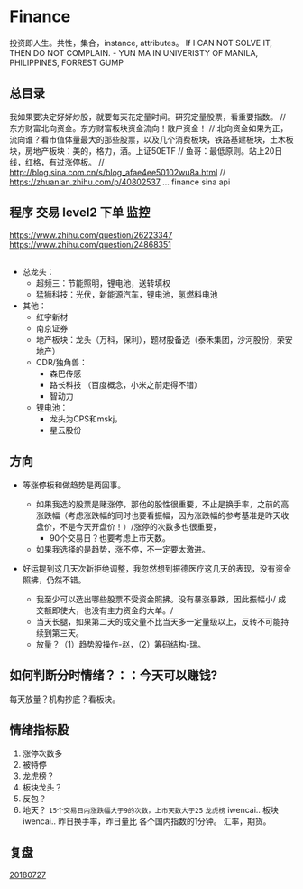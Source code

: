 # Finance

投资即人生。共性，集合，instance, attributes。
If I CAN NOT SOLVE IT, THEN DO NOT COMPLAIN. - YUN MA IN UNIVERISTY OF MANILA, PHILIPPINES, FORREST GUMP

## 总目录

我如果要决定好好炒股，就要每天花定量时间。研究定量股票，看重要指数。
// 东方财富北向资金。东方财富板块资金流向！散户资金！
// 北向资金如果为正，流向谁？看市值体量最大的那些股票，以及几个消费板块，铁路基建板块，土木板块，房地产板块：美的，格力，酒。上证50ETF
// 鱼哥：最低原则。站上20日线，红格，有过涨停板。
// http://blog.sina.com.cn/s/blog_afae4ee50102wu8a.html
// https://zhuanlan.zhihu.com/p/40802537 ... finance sina api

## 程序 交易 level2 下单 监控
https://www.zhihu.com/question/26223347
https://www.zhihu.com/question/24868351

## 

- 总龙头：
  - 超频三：节能照明，锂电池，送转填权
  - 猛狮科技：光伏，新能源汽车，锂电池，氢燃料电池
- 其他：
  - 红宇新材
  - 南京证券
  - 地产板块：龙头（万科，保利），题材股备选（泰禾集团，沙河股份，荣安地产）
  - CDR/独角兽：
    - 森巴传感
    - 路长科技 （百度概念，小米之前走得不错）
    - 智动力
  - 锂电池：
    - 龙头为CPS和mskj，
    - 星云股份
    
## 方向

- 等涨停板和做趋势是两回事。

  - 如果我选的股票是赌涨停，那他的股性很重要，不止是换手率，之前的高涨跌幅（考虑涨跌幅的同时也要看振幅，因为涨跌幅的参考基准是昨天收盘价，不是今天开盘价！）/涨停的次数多也很重要，
    - 90个交易日？也要考虑上市天数。
  - 如果我选择的是趋势，涨不停，不一定要太激进。

- 好运提到这几天次新拒绝调整，我忽然想到振德医疗这几天的表现，没有资金照拂，仍然不错。
  - 我至少可以选出哪些股票不受资金照拂。没有暴涨暴跌，因此振幅小/ 成交额即使大，也没有主力资金的大单。/ 
  - 当天长腿，如果第二天的成交量不比当天多一定量级以上，反转不可能持续到第三天。
  - 放量？（1）趋势股操作-赵，（2）筹码结构-瑞。

## 如何判断分时情绪？：：今天可以赚钱?
每天放量？机构抄底？看板块。

## 情绪指标股
1. 涨停次数多
2. 被特停
3. 龙虎榜？
4. 板块龙头？
5. 反包？
6. 地天？
`15个交易日内涨跌幅大于9的次数，上市天数大于25`
`龙虎榜`
iwencai.. 板块
iwencai.. 昨日换手率，昨日量比
各个国内指数的1分钟。
汇率，期货。

## 复盘

[20180727](/againandagain/20180727.md)

